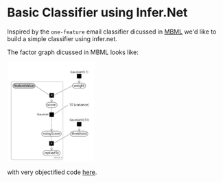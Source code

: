 # Basic Classifier using Infer.Net

Inspired by the `one-feature` email classifier dicussed in <a href='https://mbmlbook.com/EmailClassifier_A_model_for_classification.html'>MBML</a> we'd like to build a simple classifier using infer.net.

The factor graph dicussed in MBML looks like:

<img src='assets/email-classifier.jpg' width='40%'>

with very objectified code <a href='https://github.com/dotnet/mbmlbook/blob/master/src/4.%20Uncluttering%20Your%20Inbox/Models/OneFeatureModel.cs'>here</a>.